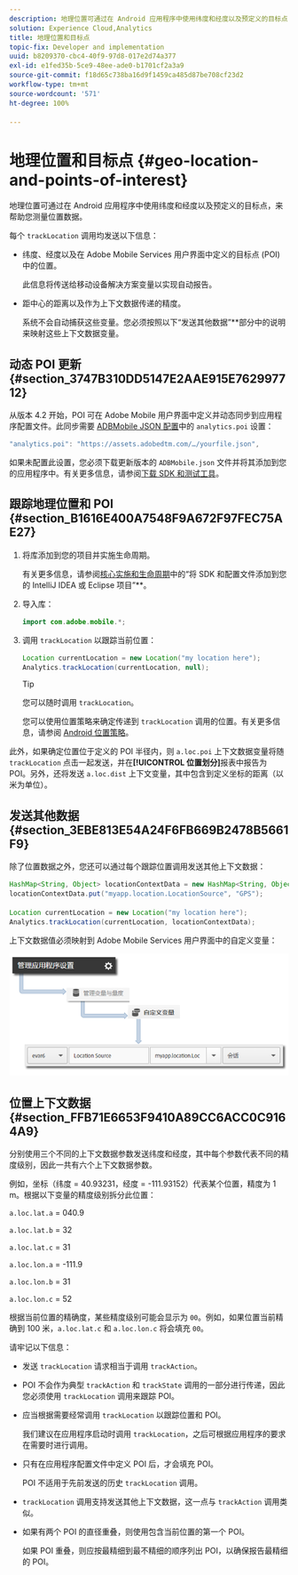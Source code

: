 ```yaml
---
description: 地理位置可通过在 Android 应用程序中使用纬度和经度以及预定义的目标点，来帮助您测量位置数据。
solution: Experience Cloud,Analytics
title: 地理位置和目标点
topic-fix: Developer and implementation
uuid: b8209370-cbc4-40f9-97d8-017e2d74a377
exl-id: e1fed35b-5ce9-48ee-ade0-b1701cf2a3a9
source-git-commit: f18d65c738ba16d9f1459ca485d87be708cf23d2
workflow-type: tm+mt
source-wordcount: '571'
ht-degree: 100%

---
```


# 地理位置和目标点 {#geo-location-and-points-of-interest}

地理位置可通过在 Android 应用程序中使用纬度和经度以及预定义的目标点，来帮助您测量位置数据。

每个 `trackLocation` 调用均发送以下信息：

* 纬度、经度以及在 Adobe Mobile Services 用户界面中定义的目标点 (POI) 中的位置。

   此信息将传送给移动设备解决方案变量以实现自动报告。

* 距中心的距离以及作为上下文数据传递的精度。

   系统不会自动捕获这些变量。您必须按照以下“发送其他数据”**&#x200B;部分中的说明来映射这些上下文数据变量。

## 动态 POI 更新 {#section_3747B310DD5147E2AAE915E762997712}

从版本 4.2 开始，POI 可在 Adobe Mobile 用户界面中定义并动态同步到应用程序配置文件。此同步需要 [ADBMobile JSON 配置](/help/android/configuration/json-config/json-config.md)中的 `analytics.poi` 设置：

```js
"analytics.poi": "https://assets.adobedtm.com/…/yourfile.json",
```

如果未配置此设置，您必须下载更新版本的 `ADBMobile.json` 文件并将其添加到您的应用程序中。有关更多信息，请参阅[下载 SDK 和测试工具](/help/android/getting-started/requirements.md)。

## 跟踪地理位置和 POI {#section_B1616E400A7548F9A672F97FEC75AE27}

1. 将库添加到您的项目并实施生命周期。

   有关更多信息，请参阅[核心实施和生命周期](/help/android/getting-started/dev-qs.md)中的“将 SDK 和配置文件添加到您的 IntelliJ IDEA 或 Eclipse 项目”**。

1. 导入库：

   ```java
   import com.adobe.mobile.*;
   ```

1. 调用 `trackLocation` 以跟踪当前位置：

   ```java
   Location currentLocation = new Location("my location here"); 
   Analytics.trackLocation(currentLocation, null);
   ```

   >[!TIP]
   >
   >您可以随时调用 `trackLocation`。

   您可以使用位置策略来确定传递到 `trackLocation` 调用的位置。有关更多信息，请参阅 [Android 位置策略](https://developer.android.com/guide/topics/location/strategies.html)。

此外，如果确定位置位于定义的 POI 半径内，则 `a.loc.poi` 上下文数据变量将随 `trackLocation` 点击一起发送，并在&#x200B;**[!UICONTROL 位置划分]**&#x200B;报表中报告为 POI。另外，还将发送 `a.loc.dist` 上下文变量，其中包含到定义坐标的距离（以米为单位）。

## 发送其他数据 {#section_3EBE813E54A24F6FB669B2478B5661F9}

除了位置数据之外，您还可以通过每个跟踪位置调用发送其他上下文数据：

```java
HashMap<String, Object> locationContextData = new HashMap<String, Object>(); 
locationContextData.put("myapp.location.LocationSource", "GPS"); 
 
Location currentLocation = new Location("my location here"); 
Analytics.trackLocation(currentLocation, locationContextData);
```

上下文数据值必须映射到 Adobe Mobile Services 用户界面中的自定义变量：

![](assets/map-location-context-data.png)

## 位置上下文数据 {#section_FFB71E6653F9410A89CC6ACC0C9164A9}

分别使用三个不同的上下文数据参数发送纬度和经度，其中每个参数代表不同的精度级别，因此一共有六个上下文数据参数。

例如，坐标（纬度 = 40.93231，经度 = -111.93152）代表某个位置，精度为 1 m。根据以下变量的精度级别拆分此位置：

`a.loc.lat.a` = 040.9

`a.loc.lat.b` = 32

`a.loc.lat.c` = 31

`a.loc.lon.a` = -111.9

`a.loc.lon.b` = 31

`a.loc.lon.c` = 52

根据当前位置的精确度，某些精度级别可能会显示为 `00`。例如，如果位置当前精确到 100 米，`a.loc.lat.c` 和 `a.loc.lon.c` 将会填充 `00`。

请牢记以下信息：

* 发送 `trackLocation` 请求相当于调用 `trackAction`。

* POI 不会作为典型 `trackAction` 和 `trackState` 调用的一部分进行传递，因此您必须使用 `trackLocation` 调用来跟踪 POI。

* 应当根据需要经常调用 `trackLocation` 以跟踪位置和 POI。

   我们建议在应用程序启动时调用 `trackLocation`，之后可根据应用程序的要求在需要时进行调用。

* 只有在应用程序配置文件中定义 POI 后，才会填充 POI。

   POI 不适用于先前发送的历史 `trackLocation` 调用。
* `trackLocation` 调用支持发送其他上下文数据，这一点与 `trackAction` 调用类似。

* 如果有两个 POI 的直径重叠，则使用包含当前位置的第一个 POI。

   如果 POI 重叠，则应按最精细到最不精细的顺序列出 POI，以确保报告最精细的 POI。
